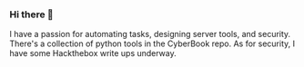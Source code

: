 ### Hi there 👋
I have a passion for automating tasks, designing server tools, and security.
There's a collection of python tools in the CyberBook repo.
As for security, I have some Hackthebox write ups underway.
<!--
**ClutchReboot/ClutchReboot** is a ✨ _special_ ✨ repository because its `README.md` (this file) appears on your GitHub profile.

Here are some ideas to get you started:

- 🔭 I’m currently working on ...
- 🌱 I’m currently learning ...
- 👯 I’m looking to collaborate on ...
- 🤔 I’m looking for help with ...
- 💬 Ask me about ...
- 📫 How to reach me: ...
- 😄 Pronouns: ...
- ⚡ Fun fact: ...
-->
<!-- <a rel="me" href="https://defcon.social/@clutch_reboot">Mastodon</a> -->
